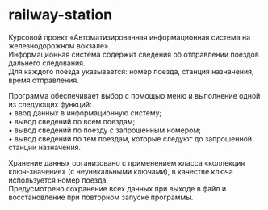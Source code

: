 # railway-station

Курсовой проект «Автоматизированная информационная система на железнодорожном вокзале».<br/>
Информационная система содержит сведения об отправлении поездов дальнего следования.<br/>
Для каждого поезда указывается: номер поезда, станция назначения, время отправления.<br/>

Программа обеспечивает выбор с помощью меню и выполнение одной из следующих функций:<br/>
  •	ввод данных в информационную систему;<br/>
  •	вывод сведений по всем поездам;<br/>
  •	вывод сведений по поезду с запрошенным номером;<br/>
  •	вывод сведений по тем поездам, которые следуют до запрошенной станции назначения.<br/>
  
Хранение данных организовано с применением класса «коллекция ключ-значение» (с неуникальными ключами), в качестве ключа используется номер поезда. <br/>
Предусмотрено сохранение всех данных при выходе в файл и восстановление при повторном запуске программы.<br/>
